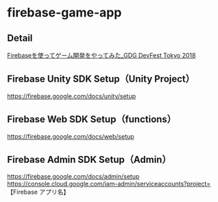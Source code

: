# firebase-game-app

## Detail

[Firebaseを使ってゲーム開発をやってみた_GDG DevFest Tokyo 2018](https://speakerdeck.com/gremito/firebasewoshi-tutegemukai-fa-woyatutemita-gdg-devfest-tokyo-2018)

## Firebase Unity SDK Setup（Unity Project）
https://firebase.google.com/docs/unity/setup

## Firebase Web SDK Setup（functions）
https://firebase.google.com/docs/web/setup

## Firebase Admin SDK Setup（Admin）
https://firebase.google.com/docs/admin/setup
https://console.cloud.google.com/iam-admin/serviceaccounts?project= 【Firebase アプリ名】

